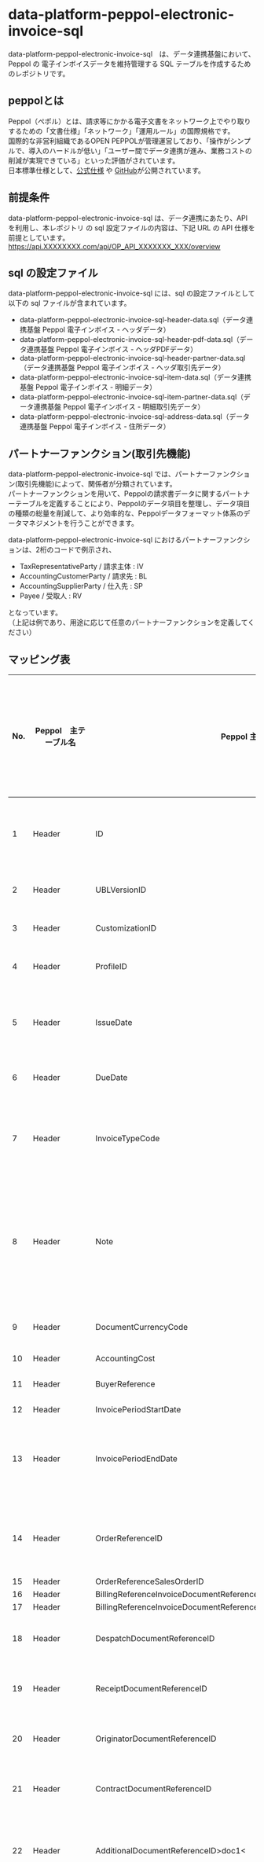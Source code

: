 # data-platform-peppol-electronic-invoice-sql

data-platform-peppol-electronic-invoice-sql　は、データ連携基盤において、Peppol の 電子インボイスデータを維持管理する SQL テーブルを作成するためのレポジトリです。  

## peppolとは

Peppol（ペポル）とは、請求等にかかる電子文書をネットワーク上でやり取りするための「文書仕様」「ネットワーク」「運用ルール」の国際規格です。  
国際的な非営利組織であるOPEN PEPPOLが管理運営しており、「操作がシンプルで、導入のハードルが低い」「ユーザー間でデータ連携が進み、業務コストの削減が実現できている」といった評価がされています。  
日本標準仕様として、[公式仕様](https://test-docs.peppol.eu/japan/master/billing-1.0/invoice-1.0/semantic-model/) や [GitHub](https://github.com/OpenPEPPOL/peppol-bis-invoice-3)が公開されています。  

## 前提条件

data-platform-peppol-electronic-invoice-sql は、データ連携にあたり、API を利用し、本レポジトリ の sql 設定ファイルの内容は、下記 URL の API 仕様を前提としています。
https://api.XXXXXXXX.com/api/OP_API_XXXXXXX_XXX/overview  

## sql の設定ファイル

data-platform-peppol-electronic-invoice-sql には、sql の設定ファイルとして以下の sql ファイルが含まれています。

* data-platform-peppol-electronic-invoice-sql-header-data.sql（データ連携基盤 Peppol 電子インボイス - ヘッダデータ）
* data-platform-peppol-electronic-invoice-sql-header-pdf-data.sql（データ連携基盤 Peppol 電子インボイス - ヘッダPDFデータ）
* data-platform-peppol-electronic-invoice-sql-header-partner-data.sql（データ連携基盤 Peppol 電子インボイス - ヘッダ取引先データ）
* data-platform-peppol-electronic-invoice-sql-item-data.sql（データ連携基盤 Peppol 電子インボイス - 明細データ）
* data-platform-peppol-electronic-invoice-sql-item-partner-data.sql（データ連携基盤 Peppol 電子インボイス - 明細取引先データ）
* data-platform-peppol-electronic-invoice-sql-address-data.sql（データ連携基盤 Peppol 電子インボイス - 住所データ）

## パートナーファンクション(取引先機能)

data-platform-peppol-electronic-invoice-sql では、パートナーファンクション(取引先機能)によって、関係者が分類されています。  
パートナーファンクションを用いて、Peppolの請求書データに関するパートナーテーブルを定義することにより、Peppolのデータ項目を整理し、データ項目の種類の総量を削減して、より効率的な、Peppolデータフォーマット体系のデータマネジメントを行うことができます。    

data-platform-peppol-electronic-invoice-sql におけるパートナーファンクションは、2桁のコードで例示され、  

* TaxRepresentativeParty / 請求主体 : IV
* AccountingCustomerParty / 請求先 : BL
* AccountingSupplierParty / 仕入先 : SP
* Payee / 受取人 : RV

となっています。  
（上記は例であり、用途に応じて任意のパートナーファンクションを定義してください）

## マッピング表

| No. | Peppol　主テーブル名 | Peppol 主項目名                                                         | データ連携基盤 主項目名        | データ連携基盤 主レポジトリ名 | データ連携基盤 主テーブル名       | データ連携基盤 項目名  | 備考                                                              | 
| --- | -------------------- | ----------------------------------------------------------------------- | ------------------------------ | ----------------------------- | --------------------------------- | ---------------------- | ----------------------------------------------------------------- | 
| 1   | Header               | ID                                                                      | InvoiceDocument                | InvoiceDocumentSQL            | InvoiceDocumentHeader             | 請求伝票番号           |                                                                   | 
| 2   | Header               | UBLVersionID                                                            | NA                             | NA                            | NA                                | NA                     | 請求書レイアウト等のバージョンの表現は、GiHub のタグで？          | 
| 3   | Header               | CustomizationID                                                         | NA                             | NA                            | NA                                | NA                     | 請求書レイアウト等のバージョンの表現は、GiHub のタグで？          | 
| 4   | Header               | ProfileID                                                               | NA                             | NA                            | NA                                | NA                     | 請求書レイアウト等のバージョンの表現は、GiHub のタグで？          | 
| 5   | Header               | IssueDate                                                               | InvoiceDocumentDate            | InvoiceDocumentSQL            | InvoiceDocumentHeader             | 請求伝票日付           |                                                                   | 
| 6   | Header               | DueDate                                                                 | NA                             | NA                            | NA                                | NA                     | DueCalculationBaseDate, NetPaymentDays の組合せで対応             | 
| 7   | Header               | InvoiceTypeCode                                                         | InvoiceDocumentType            | InvoiceDocumentSQL            | InvoiceDocumentHeader             | 請求伝票タイプ         |                                                                   | 
| 8   | Header               | Note                                                                    | DocumentHeaderText             | InvoiceDocumentSQL            | InvoiceDocumentHeader             | 請求書ヘッダテキスト   |                                                                   | 
| 9   | Header               | DocumentCurrencyCode                                                    | TransactionCurrency            | InvoiceDocumentSQL            | InvoiceDocumentItem               | 取引通貨               |                                                                   | 
| 10  | Header               | AccountingCost                                                          | NA                             | NA                            | NA                                | NA                     |                                                                   | 
| 11  | Header               | BuyerReference                                                          | BillToParty                    | InvoiceDocumentSQL            | InvoiceDocumentHeader             | 請求先                 |                                                                   | 
| 12  | Header               | InvoicePeriodStartDate                                                  | NA                             | NA                            | NA                                | NA                     |                                                                   | 
| 13  | Header               | InvoicePeriodEndDate                                                    | DueCalculationBaseDate         | InvoiceDocumentSQL            | InvoiceDocumentHeader             | 期日計算基準日         |                                                                   | 
| 14  | Header               | OrderReferenceID                                                        | OrderID                        | InvoiceDocumentSQL            | InvoiceDocumentItem               | オーダー番号           |                                                                   | 
| 15  | Header               | OrderReferenceSalesOrderID                                              | NA                             | NA                            | NA                                | NA                     |                                                                   | 
| 16  | Header               | BillingReferenceInvoiceDocumentReferenceID                              | NA                             | NA                            | NA                                | NA                     |                                                                   | 
| 17  | Header               | BillingReferenceInvoiceDocumentReferenceIssueDate                       | NA                             | NA                            | NA                                | NA                     |                                                                   | 
| 18  | Header               | DespatchDocumentReferenceID                                             | ReferenceDocument              | InvoiceDocumentSQL            | InvoiceDocumentItem               | 参照伝票               | 主に入出荷伝票番号が設定される。                                  | 
| 19  | Header               | ReceiptDocumentReferenceID                                              | ReferenceDocument              | InvoiceDocumentSQL            | InvoiceDocumentItem               | 参照伝票               | 主に入出荷伝票番号が設定される。                                  | 
| 20  | Header               | OriginatorDocumentReferenceID                                           | OriginDocument                 | InvoiceDocumentSQL            | InvoiceDocumentItem               | 原始伝票               |                                                                   | 
| 21  | Header               | ContractDocumentReferenceID                                             | ContractID                     | InvoiceDocumentSQL            | InvoiceDocumentItem               | 契約番号               |                                                                   | 
| 22  | Header               | AdditionalDocumentReferenceID>doc1<                                     | ExternalReferenceDocument      | InvoiceDocumentSQL            | InvoiceDocumentHeader             | 外部参照伝票           |                                                                   | 
| 23  | Header               | AdditionalDocumentReferenceDocumentDescription>doc1<                    | ExternalReferenceDocumentItem  | InvoiceDocumentSQL            | InvoiceDocumentItem               | 外部参照伝票明細       |                                                                   | 
| 24  | Header               | AdditionalDocumentReferenceAttachmentExternalReferenceURI>doc1<         | NA                             | NA                            | NA                                | NA                     | CreatesPDF API で attach する。                                   | 
| 25  | Header               | AdditionalDocumentReferenceID>doc2<                                     | NA                             | NA                            | NA                                | NA                     |                                                                   | 
| 26  | Header               | AdditionalDocumentReferenceDocumentDescription>doc2<                    | NA                             | NA                            | NA                                | NA                     |                                                                   | 
| 27  | Header               | AdditionalDocumentReferenceAttachmentEmbeddedDocumentBinaryObject>doc2< | NA                             | NA                            | NA                                | NA                     | CreatesPDF API で attach する。                                   | 
| 28  | Header               | AdditionalDocumentReferenceID>other<                                    | NA                             | NA                            | NA                                | NA                     |                                                                   | 
| 29  | Header               | AdditionalDocumentReferenceDocumentTypeCode>other<                      | NA                             | NA                            | NA                                | NA                     |                                                                   | 
| 30  | Header               | ProjectReferenceID                                                      | Project                        | InvoiceDocumentSQL            | InvoiceDocumentItem               | プロジェクト           |                                                                   | 
| 31  | Header               | AccountingSupplierPartyPartyEndpointID                                  | NA                             | NA                            | NA                                | NA                     |                                                                   | 
| 32  | Header               | AccountingSupplierPartyPartyPartyIdentificationID                       | SupplyFromParty                | InvoiceDocumentSQL            | InvoiceDocumentHeader             | 仕入先                 |                                                                   | 
| 33  | Header               | AccountingSupplierPartyPartyPartyTaxSchemeCompanyID                     | NA                             | NA                            | NA                                | NA                     |                                                                   | 
| 34  | Header               | AccountingSupplierPartyPartyPartyTaxSchemeTaxSchemeID                   | NA                             | NA                            | NA                                | NA                     |                                                                   | 
| 35  | Header               | AccountingCustomerPartyPartyEndpointID                                  | NA                             | NA                            | NA                                | NA                     |                                                                   | 
| 36  | Header               | AccountingCustomerPartyPartyPartyIdentificationID                       | SoldToParty                    | InvoiceDocumentSQL            | InvoiceDocumentHeader             | 受注先                 |                                                                   | 
| 37  | Header               | PayeePartyPartyIdentificationID                                         | PartnerFunctionBusinessPartner | InvoiceDocumentSQL            | InvoiceDocumentHeader             | 取引先ビジネスパートナ | PartnerFunctionが"RV"(受取人)の > PartnerFunction BusinessPartner | 
| 38  | Header               | TaxRepresentativePartyPartyTaxSchemeCompanyID                           | BusinessPartner                | InvoiceDocumentSQL            | InvoiceDocumentHeader             | ビジネスパートナ       | 請求書の発行主体                                                  | 
| 39  | Header               | TaxRepresentativePartyPartyTaxSchemeTaxSchemeID                         | NA                             | NA                            | NA                                | NA                     |                                                                   | 
| 40  | Header               | DeliveryActualDeliveryDate                                              | NA                             | NA                            | NA                                | NA                     |                                                                   | 
| 41  | Header               | DeliveryDeliveryLocationID                                              | IssuingPlant                   | InvoiceDocumentSQL            | InvoiceDocumentItem               | 出荷プラント           |                                                                   | 
| 42  | Header               | PaymentMeansPaymentMeansCode                                            | PaymentMethod                  | InvoiceDocumentSQL            | InvoiceDocumentHeader             | 支払方法               |                                                                   | 
| 43  | Header               | PaymentMeansPaymentID                                                   | NA                             | NA                            | NA                                | NA                     |                                                                   | 
| 44  | Header               | TaxTotalTaxAmount                                                       | TaxAmount                      | InvoiceDocumentSQL            | InvoiceDocumentHeader             | 消費税額               |                                                                   | 
| 45  | Header               | TaxTotalTaxSubtotalTaxableAmount                                        | NetAmount                      | InvoiceDocumentSQL            | InvoiceDocumentItem               | 正味請求総額           |                                                                   | 
| 46  | Header               | TaxTotalTaxSubtotalTaxAmount                                            | TaxAmount                      | InvoiceDocumentSQL            | InvoiceDocumentHeader             | 消費税額               |                                                                   | 
| 47  | Header               | TaxTotalTaxSubtotalTaxCategoryID                                        | TaxCode                        | InvoiceDocumentSQL            | InvoiceDocumentItem               | 消費税コード           |                                                                   | 
| 48  | Header               | TaxTotalTaxSubtotalTaxCategoryPercent                                   | NA                             | NA                            | NA                                | NA                     |                                                                   | 
| 49  | Header               | TaxTotalTaxSubtotalTaxCategoryTaxSchemeID                               | NA                             | NA                            | NA                                | NA                     |                                                                   | 
| 50  | Header               | LegalMonetaryTotalLineExtensionAmount                                   | NA                             | NA                            | NA                                | NA                     |                                                                   | 
| 51  | Header               | LegalMonetaryTotalTaxExclusiveAmount                                    | TotalNetAmount                 | InvoiceDocumentSQL            | InvoiceDocumentHeader             | 正味請求総額           |                                                                   | 
| 52  | Header               | LegalMonetaryTotalTaxInclusiveAmount                                    | TotalGrossAmount               | InvoiceDocumentSQL            | InvoiceDocumentHeader             | 総額                   |                                                                   | 
| 53  | Header               | LegalMonetaryTotalAllowanceTotalAmount                                  | NA                             | NA                            | NA                                | NA                     |                                                                   | 
| 54  | Header               | LegalMonetaryTotalChargeTotalAmount                                     | NA                             | NA                            | NA                                | NA                     |                                                                   | 
| 55  | Header               | LegalMonetaryTotalPrepaidAmount                                         | NA                             | NA                            | NA                                | NA                     |                                                                   | 
| 56  | Header               | LegalMonetaryTotalPayableRoundingAmount                                 | NA                             | NA                            | NA                                | NA                     |                                                                   | 
| 57  | Header               | LegalMonetaryTotalPayableAmount                                         | NA                             | NA                            | NA                                | NA                     |                                                                   | 
| 58  | HeaderPartner        | ID                                                                      | InvoiceDocument                | InvoiceDocumentSQL            | InvoiceDocumentHeader             | 請求伝票番号           |                                                                   | 
| 59  | HeaderPartner        | PartnerFunction                                                         | PartnerFunction                | InvoiceDocumentSQL            | InvoiceDocumentHeaderPartner      | 取引先機能             |                                                                   | 
| 60  | HeaderPartner        | PartnerID                                                               | PartnerFunctionBusinessPartner | InvoiceDocumentSQL            | InvoiceDocumentHeaderPartner      | ビジネスパートナコード |                                                                   | 
| 61  | HeaderPartner        | PartnerName                                                             | NA                             | NA                            | NA                                | NA                     | ビジネスパートナマスタで管理                                      | 
| 62  | HeaderPartner        | AddressID                                                               | AddressID                      | InvoiceDocumentSQL            | InvoiceDocumentHeaderPartner      | 住所ID                 |                                                                   | 
| 63  | Item                 | ID                                                                      | InvoiceDocument                | InvoiceDocumentSQL            | InvoiceDocumentHeader             | 請求伝票番号           |                                                                   | 
| 64  | Item                 | InvoiceLineID                                                           | InvoiceDocumentItem            | InvoiceDocumentSQL            | InvoiceDocumentItem               | 請求伝票明細           |                                                                   | 
| 65  | Item                 | InvoiceLineNote                                                         | InvoiceDocumentItemText        | InvoiceDocumentSQL            | InvoiceDocumentItem               | 請求伝票明細テキスト   |                                                                   | 
| 66  | Item                 | InvoiceLineInvoicedQuantity                                             | InvoiceQuantity                | InvoiceDocumentSQL            | InvoiceDocumentItem               | 請求数量               |                                                                   | 
| 67  | Item                 | InvoiceLineLineExtensionAmount                                          | NA                             | NA                            | NA                                | NA                     |                                                                   | 
| 68  | Item                 | InvoiceLineAccountingCost                                               | NA                             | NA                            | NA                                | NA                     |                                                                   | 
| 69  | Item                 | InvoiceLineInvoicePeriodStartDate                                       | NA                             | NA                            | NA                                | NA                     |                                                                   | 
| 70  | Item                 | InvoiceLineInvoicePeriodEndDate                                         | NA                             | NA                            | NA                                | NA                     |                                                                   | 
| 71  | Item                 | InvoiceLineOrderLineReferenceLineID                                     | OrderItem                      | InvoiceDocumentSQL            | InvoiceDocumentItem               | オーダー明細番号       |                                                                   | 
| 72  | Item                 | InvoiceLineDocumentReferenceID                                          | NA                             | NA                            | NA                                | NA                     |                                                                   | 
| 73  | Item                 | InvoiceLineDocumentReferenceDocumentTypeCode                            | DocumentItemCategory           | InvoiceDocumentSQL            | InvoiceDocumentItem               | 伝票明細カテゴリ       |                                                                   | 
| 74  | Item                 | InvoiceLineItemName                                                     | Product                        | InvoiceDocumentSQL            | InvoiceDocumentItem               | 品目コード             |                                                                   | 
| 75  | Item                 | InvoiceLineItemSellersItemIdentificationID                              | NA                             | NA                            | NA                                | NA                     |                                                                   | 
| 76  | Item                 | InvoiceLineItemStandardItemIdentificationID                             | ProductStandardID              | InvoiceDocumentSQL            | InvoiceDocumentItem               | 品目グループ           |                                                                   | 
| 77  | Item                 | InvoiceLineItemOriginCountryIdentificationCode                          | CountryOfOrigin                | InvoiceDocumentSQL            | InvoiceDocumentItem               | 原産国                 |                                                                   | 
| 78  | Item                 | InvoiceLineItemCommodityClassificationItemClassificationCode            | NA                             | NA                            | NA                                | NA                     |                                                                   | 
| 79  | Item                 | InvoiceLineItemClassifiedTaxCategoryID                                  | TaxCode                        | InvoiceDocumentSQL            | InvoiceDocumentItem               | 消費税コード           |                                                                   | 
| 80  | Item                 | InvoiceLineItemClassifiedTaxCategoryPercent                             | NA                             | NA                            | NA                                | NA                     |                                                                   | 
| 81  | Item                 | InvoiceLineItemClassifiedTaxCategoryTaxSchemeID                         | NA                             | NA                            | NA                                | NA                     |                                                                   | 
| 82  | Item                 | InvoiceLineItemAdditionalItemPropertyName                               | NA                             | NA                            | NA                                | NA                     |                                                                   | 
| 83  | Item                 | InvoiceLineItemAdditionalItemPropertyValue                              | NA                             | NA                            | NA                                | NA                     |                                                                   | 
| 84  | Item                 | InvoiceLinePricePriceAmount                                             | ConditionRateValue             | InvoiceDocumentSQL            | InvoiceDocumentItemPricingElement | 条件レート値           |                                                                   | 
| 85  | Item                 | InvoiceLinePriceBaseQuantity                                            | ConditionQuantity              | InvoiceDocumentSQL            | InvoiceDocumentItemPricingElement | 条件数量               |                                                                   | 
| 86  | ItemPartner          | ID                                                                      | InvoiceDocument                | InvoiceDocumentSQL            | InvoiceDocumentHeader             | 請求伝票番号           |                                                                   | 
| 87  | ItemPartner          | InvoiceLineID                                                           | InvoiceDocumentItem            | InvoiceDocumentSQL            | InvoiceDocumentItem               | 請求伝票明細           |                                                                   | 
| 88  | ItemPartner          | PartnerFunction                                                         | PartnerFunction                | InvoiceDocumentSQL            | InvoiceDocumentHeaderPartner      | 取引先機能             |                                                                   | 
| 89  | ItemPartner          | PartnerID                                                               | PartnerFunctionBusinessPartner | InvoiceDocumentSQL            | InvoiceDocumentHeaderPartner      | ビジネスパートナコード |                                                                   | 
| 90  | ItemPartner          | PartnerName                                                             | NA                             | NA                            | NA                                | NA                     | ビジネスパートナマスタで管理                                      | 
| 91  | ItemPartner          | AddressID                                                               | AddressID                      | InvoiceDocumentSQL            | InvoiceDocumentHeaderPartner      | 住所ID                 |                                                                   | 

## MySQL のセットアップ / Kubernetes の設定 / SQL テーブルの作成方法

MySQL のセットアップ / Kubernetes の設定 / 具体的な SQL テーブルの作成方法、については、[mysql-kube]( https://github.com/latonaio/mysql-kube )を参照ください。
